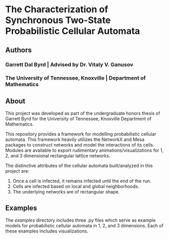 # The Characterization of Synchronous Two-State Probabilistic Cellular Automata

## Authors
### Garrett Dal Byrd | Advised by Dr. Vitaly V. Ganusov
### The University of Tennessee, Knoxville | Department of Mathematics

## About

This project was developed as part of the undergraduate honors thesis of Garrett Byrd for the University of Tennessee, Knoxville Department of Mathematics.

This repository provides a framework for modelling probabilistic cellular automata. This framework heavily utilizes the NetworkX and Mesa packages to construct networks and model the interactions of its cells. Modules are available to export rudimentary animations/visualizations for 1, 2, and 3 dimensional rectangular lattice networks.

The distinctive attributes of the cellular automata built/analyzed in this project are:
1. Once a cell is infected, it remains infected until the end of the run.
2. Cells are infected based on local and global neighborhoods.
3. The underlying networks are of rectangular shape.

## Examples
The *examples* directory includes three .py files which serve as example models for probabilistic cellular automata in 1, 2, and 3 dimensions. Each of these examples includes visualizations.
